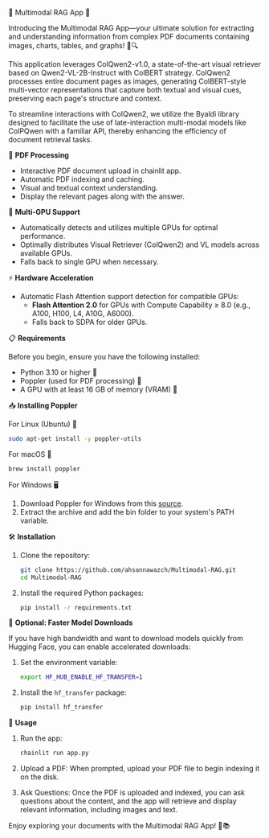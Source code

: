 🚀 Multimodal RAG App 🚀

Introducing the Multimodal RAG App—your ultimate solution for extracting and understanding information from complex PDF documents containing images, charts, tables, and graphs! 📄🔍

This application leverages ColQwen2-v1.0, a state-of-the-art visual retriever based on Qwen2-VL-2B-Instruct with ColBERT strategy. ColQwen2 processes entire document pages as images, generating ColBERT-style multi-vector representations that capture both textual and visual cues, preserving each page's structure and context.

To streamline interactions with ColQwen2, we utilize the Byaldi library designed to facilitate the use of late-interaction multi-modal models like ColPQwen with a familiar API, thereby enhancing the efficiency of document retrieval tasks.

📑 **PDF Processing**

- Interactive PDF document upload in chainlit app.
- Automatic PDF indexing and caching.
- Visual and textual context understanding.
- Display the relevant pages along with the answer.

🚀 **Multi-GPU Support**

- Automatically detects and utilizes multiple GPUs for optimal performance.
- Optimally distributes Visual Retriever (ColQwen2) and VL models across available GPUs.
- Falls back to single GPU when necessary.

⚡ **Hardware Acceleration**

- Automatic Flash Attention support detection for compatible GPUs:
  - **Flash Attention 2.0** for GPUs with Compute Capability ≥ 8.0 (e.g., A100, H100, L4, A10G, A6000).
  - Falls back to SDPA for older GPUs.

📋 **Requirements**

Before you begin, ensure you have the following installed:

- Python 3.10 or higher 🐍
- Poppler (used for PDF processing) 📄
- A GPU with at least 16 GB of memory (VRAM) 💾

📥 **Installing Poppler**

For Linux (Ubuntu) 🐧
```bash
sudo apt-get install -y poppler-utils
```

For macOS 🍎
```bash
brew install poppler
```

For Windows 🖥️

1. Download Poppler for Windows from this [source](https://poppler.freedesktop.org/).
2. Extract the archive and add the bin folder to your system's PATH variable.

🛠️ **Installation**

1. Clone the repository:
    ```bash
    git clone https://github.com/ahsannawazch/Multimodal-RAG.git
    cd Multimodal-RAG
    ```

2. Install the required Python packages:
    ```bash
    pip install -r requirements.txt
    ```

🚀 **Optional: Faster Model Downloads**

If you have high bandwidth and want to download models quickly from Hugging Face, you can enable accelerated downloads:

1. Set the environment variable:
    ```bash
    export HF_HUB_ENABLE_HF_TRANSFER=1
    ```

2. Install the `hf_transfer` package:
    ```bash
    pip install hf_transfer
    ```

🚀 **Usage**

1. Run the app:
    ```bash
    chainlit run app.py
    ```

2. Upload a PDF: When prompted, upload your PDF file to begin indexing it on the disk.

3. Ask Questions: Once the PDF is uploaded and indexed, you can ask questions about the content, and the app will retrieve and display relevant information, including images and text.

Enjoy exploring your documents with the Multimodal RAG App! 🎉📚